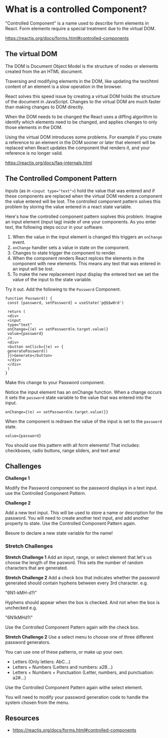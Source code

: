 # What is a controlled Component? 

"Controlled Component" is a name used to describe form elements 
in React. Form elements require a special treatment due to the 
virtual DOM. 

https://reactjs.org/docs/forms.html#controlled-components

## The virtual DOM

The DOM is Document Object Model is the structure of nodes or elements created from the an HTML document. 

Traversing and modifying elements in the DOM, like updating the text/html content of an element is a slow operation in the browser. 

React solves this speed issue by creating a virtual DOM holds the structure of the document in JavaScript. Changes to the virtual DOM are much faster than making changes to DOM directly. 

When the DOM needs to be changed the React uses a diffing algorithm to identify which elements need to be changed, and applies changes to only those elements in the DOM. 

Using the virtual DOM introduces some problems. For example if you create a reference to an element in the DOM sooner or later that element will be replaced when React updates the component that renders it, and your reference is no longer valid. 

https://reactjs.org/docs/faq-internals.html

## The Controlled Component Pattern

Inputs (as in `<input type="text">`) hold the value that was entered and if these components are replaced when the virtual DOM renders a component the value entered will be lost. The controlled component pattern solves this problem by storing the value entered in a react state variable. 

Here's how the controlled component pattern soplves this problem. Imagine an input element (input tag) inside of one your components. As you enter text, the following steps occur in your software. 

1. When the value in the input element is changed this triggers an `onChange` event. 
2. `onChange` handler sets a value in state on the component. 
3. Changes to state trigger the component to render. 
4. When the component renders React replces the elements in the component with new elements. This means any text that was entered in an input will be lost. 
5. To make the new replacement input display the entered text we set the value of the input to the state variable. 

Try it out. Add the following to the `Password` Component. 

```JSX
function Password() {
 const [password, setPassword] = useState('p@$$w0rd')
 
 return (
 <div>
 <input 
 type="text"
 onChange={(e) => setPassword(e.target.value)}
 value={password}
 />
 <div>
 <button onClick={(e) => {
 generatePassword()
 }}>Generate</button>
 </div>
 </div>
 )
}
```

Make this change to your Password component. 

Notice the input element has an onChange function. When a change occurs it sets the `password` state variable to the value that was entered into the input. 

`onChange={(e) => setPassword(e.target.value)}}`

When the component is redrawn the value of the input is set to the `password` state. 

`value={password}`

You should use this pattern with all form elements! That includes: checkboxes, radio buttons, range sliders, and text area!

## Challenges 

**Challenge 1**

Modify the Password component so the password displays in a text input. use the Controlled Component Pattern. 

**Challenge 2**

Add a new text input. This will be used to store a name or description for the password. You will need to create another text input, and add another property to state. Use the Controlled Component Pattern again.

Besure to declare a new state variable for the name! 

### Stretch Challenges

**Stretch Challenge 1**
Add an input, range, or select element that let's us choose the length of the pasword. This sets the number of random characters that are generated. 

**Stretch Challenge 2**
Add a check box that indicates whether the password generated should contain hyphens between every 3rd character. e.g.

"6N1-kMH-d?i"

Hyphens should appear when the box is checked. And not when the box is unchecked e.g.

"6N1kMHd?i"

Use the Controlled Component Pattern again with the check box. 

**Stretch Challenge 2**
Use a select menu to choose one of three different password generators. 

You can use one of these patterns, or make up your own. 

- Letters (Only letters: AbC...)
- Letters + Numbers (Letters and numbers: a2B...)
- Letters + Numbers + Punctuation (Letter, numbers, and punctuation: a2#...)

Use the Controlled Component Pattern again withe select element. 

You will need to modify your password generation code to handle the 
system chosen from the menu. 

## Resources 

- https://reactjs.org/docs/forms.html#controlled-components



